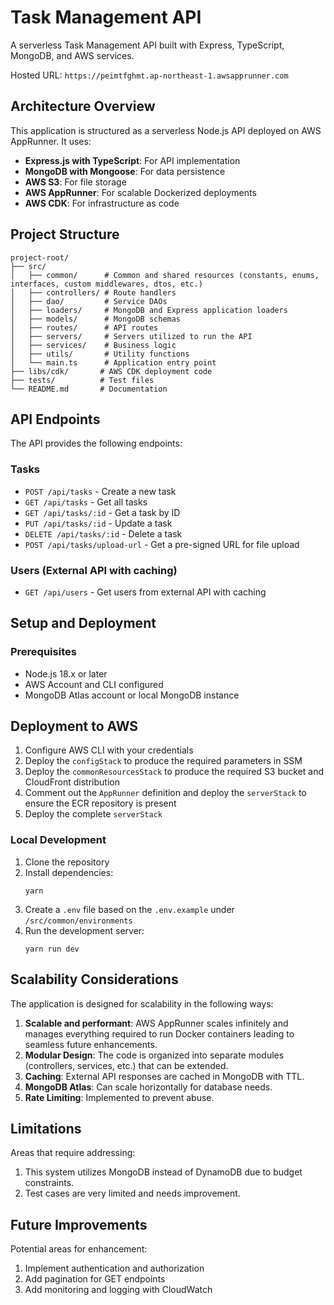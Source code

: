 # Task Management API

A serverless Task Management API built with Express, TypeScript, MongoDB, and AWS services.

Hosted URL: `https://peimtfghmt.ap-northeast-1.awsapprunner.com`

## Architecture Overview

This application is structured as a serverless Node.js API deployed on AWS AppRunner. It uses:

- **Express.js with TypeScript**: For API implementation
- **MongoDB with Mongoose**: For data persistence
- **AWS S3**: For file storage
- **AWS AppRunner**: For scalable Dockerized deployments
- **AWS CDK**: For infrastructure as code

## Project Structure

```
project-root/
├── src/
│   ├── common/      # Common and shared resources (constants, enums, interfaces, custom middlewares, dtos, etc.)
│   ├── controllers/ # Route handlers
│   ├── dao/         # Service DAOs
│   ├── loaders/     # MongoDB and Express application loaders
│   ├── models/      # MongoDB schemas
│   ├── routes/      # API routes
│   ├── servers/     # Servers utilized to run the API
│   ├── services/    # Business logic
│   ├── utils/       # Utility functions
│   └── main.ts      # Application entry point
├── libs/cdk/       # AWS CDK deployment code
├── tests/          # Test files
└── README.md       # Documentation
```

## API Endpoints

The API provides the following endpoints:

### Tasks

- `POST /api/tasks` - Create a new task
- `GET /api/tasks` - Get all tasks
- `GET /api/tasks/:id` - Get a task by ID
- `PUT /api/tasks/:id` - Update a task
- `DELETE /api/tasks/:id` - Delete a task
- `POST /api/tasks/upload-url` - Get a pre-signed URL for file upload

### Users (External API with caching)

- `GET /api/users` - Get users from external API with caching

## Setup and Deployment

### Prerequisites

- Node.js 18.x or later
- AWS Account and CLI configured
- MongoDB Atlas account or local MongoDB instance

## Deployment to AWS

1. Configure AWS CLI with your credentials
2. Deploy the `configStack` to produce the required parameters in SSM
3. Deploy the `commonResourcesStack` to produce the required S3 bucket and CloudFront distribution
4. Comment out the `AppRunner` definition and deploy the `serverStack` to ensure the ECR repository is present
5. Deploy the complete `serverStack`

### Local Development

1. Clone the repository
2. Install dependencies:
   ```
   yarn
   ```
3. Create a `.env` file based on the `.env.example` under `/src/common/environments`
4. Run the development server:
   ```
   yarn run dev
   ```

## Scalability Considerations

The application is designed for scalability in the following ways:

1. **Scalable and performant**: AWS AppRunner scales infinitely and manages everything required to run Docker containers leading to seamless future enhancements.
2. **Modular Design**: The code is organized into separate modules (controllers, services, etc.) that can be extended.
3. **Caching**: External API responses are cached in MongoDB with TTL.
4. **MongoDB Atlas**: Can scale horizontally for database needs.
5. **Rate Limiting**: Implemented to prevent abuse.

## Limitations

Areas that require addressing:

1. This system utilizes MongoDB instead of DynamoDB due to budget constraints.
2. Test cases are very limited and needs improvement.

## Future Improvements

Potential areas for enhancement:

1. Implement authentication and authorization
2. Add pagination for GET endpoints
3. Add monitoring and logging with CloudWatch
